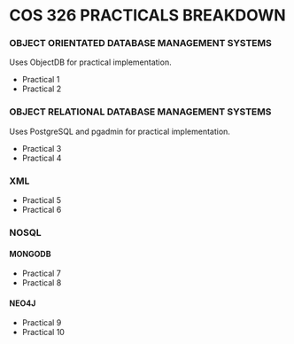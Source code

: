 # COS 326 PRACTICALS BREAKDOWN

### OBJECT ORIENTATED DATABASE MANAGEMENT SYSTEMS
Uses ObjectDB for practical implementation.
* Practical 1
* Practical 2

### OBJECT RELATIONAL DATABASE MANAGEMENT SYSTEMS
Uses PostgreSQL and pgadmin for practical implementation.
* Practical 3
* Practical 4

### XML
* Practical 5
* Practical 6

### NOSQL
#### MONGODB
* Practical 7
* Practical 8
#### NEO4J
* Practical 9
* Practical 10
